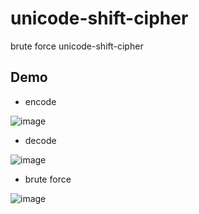 
# unicode-shift-cipher

brute force unicode-shift-cipher


## Demo

- encode

![image](https://github.com/khuluqilkarim/brute_unicode-shift-cipher/assets/128450290/47455eb3-0407-426e-8f0b-a5a2cf647a92)

- decode
  
![image](https://github.com/khuluqilkarim/brute_unicode-shift-cipher/assets/128450290/95a90413-f8df-4dbb-a75f-6423f502ca6a)

- brute force
  
![image](https://github.com/khuluqilkarim/brute_unicode-shift-cipher/assets/128450290/99124be5-0df5-49c2-9424-eb1041574f95)

